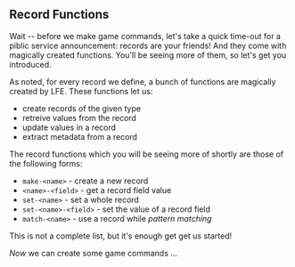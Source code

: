 ## Record Functions

Wait -- before we make game commands, let's take a quick time-out for a piblic service announcement: records are your friends! And they come with magically created functions. You'll be seeing more of them, so let's get you introduced.

As noted, for every record we define, a bunch of functions are magically created by LFE. These functions let us:
 * create records of the given type
 * retreive values from the record
 * update values in a record
 * extract metadata from a record

The record functions which you will be seeing more of shortly are those of the following forms:
* ``make-<name>`` - create a new record
* ``<name>-<field>`` - get a record field value
* ``set-<name>`` - set a whole record
* ``set-<name>-<field>`` - set the value of a record field
* ``match-<name>`` - use a record while *pattern matching*

This is not a complete list, but it's enough get get us started!

*Now* we can create some game commands ...
